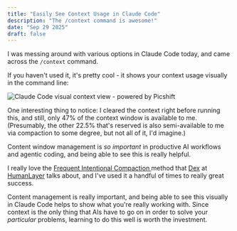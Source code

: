 ```yaml
---
title: "Easily See Context Usage in Claude Code"
description: "The /context command is awesome!"
date: "Sep 29 2025"
draft: false
---
```


I was messing around with various options in Claude Code today, and came across the `/context` command. 

If you haven't used it, it's pretty cool - it shows your context usage visually in the command line:

![Claude Code visual context view - powered by Picshift](https://picshift.io/i/vmzrdtdVWbsfM_Ka7Zr1W.png)

One interesting thing to notice: I cleared the context right before running this, and still, only 47% of the context window is available to me. (Presumably, the other 22.5% that's reserved is also semi-available to me via compaction to some degree, but not all of it, I'd imagine.)

Content window management is *so important* in productive AI workflows and agentic coding, and being able to see this is really helpful. 

I really love the [Frequent Intentional Compaction ](https://github.com/humanlayer/advanced-context-engineering-for-coding-agents/blob/main/ace-fca.md)method that [Dex](https://www.linkedin.com/in/dexterihorthy/) at [HumanLayer](www.humanlayer.dev) talks about, and I've used it a handful of times to really great success. 

Content management is really important, and being able to see this visually in Claude Code helps to show what you're really working with. Since context is the only thing that AIs have to go on in order to solve your *particular* problems, learning to do this well is worth the investment. 
